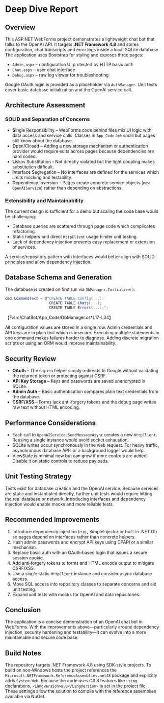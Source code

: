 # Deep Dive Report

## Overview

This ASP.NET WebForms project demonstrates a lightweight chat bot that talks to the OpenAI API. It targets **.NET Framework 4.8** and stores configuration, chat transcripts and error logs inside a local SQLite database. The application uses Bootstrap for styling and exposes three pages:

- `Admin.aspx` – configuration UI protected by HTTP basic auth
- `Chat.aspx` – user chat interface
- `Debug.aspx` – raw log viewer for troubleshooting

Google OAuth login is provided as a placeholder via `AuthManager`. Unit tests cover basic database initialization and the OpenAI service call.

## Architecture Assessment

### SOLID and Separation of Concerns

- **S**ingle Responsibility – WebForms code behind files mix UI logic with data access and service calls. Classes in `App_Code` are small but pages still know about the database.
- **O**pen/Closed – Adding a new storage mechanism or authentication provider would require edits across pages because dependencies are hard coded.
- **L**iskov Substitution – Not directly violated but the tight coupling makes substitution difficult.
- **I**nterface Segregation – No interfaces are defined for the services which limits mocking and testability.
- **D**ependency Inversion – Pages create concrete service objects (`new OpenAIService`) rather than depending on abstractions.

### Extensibility and Maintainability

The current design is sufficient for a demo but scaling the code base would be challenging:

- Database queries are scattered through page code which complicates refactoring.
- Static helpers and direct `HttpClient` usage hinder unit testing.
- Lack of dependency injection prevents easy replacement or extension of services.

A service/repository pattern with interfaces would better align with SOLID principles and allow dependency injection.

## Database Schema and Generation

The database is created on first run via `DbManager.Initialize()`:

```csharp
cmd.CommandText = @"CREATE TABLE Config(...);
                    CREATE TABLE Chats(...);
                    CREATE TABLE Errors(...);";
```
【F:src/ChatBot/App_Code/DbManager.cs†L17-L34】

All configuration values are stored in a single row. Admin credentials and API keys are in plain text which is insecure. Executing multiple statements in one command makes failures harder to diagnose. Adding discrete migration scripts or using an ORM would improve maintainability.

## Security Review

- **OAuth** – The sign‑in helper simply redirects to Google without validating the returned token or protecting against CSRF.
- **API Key Storage** – Keys and passwords are saved unencrypted in SQLite.
- **Admin Auth** – Basic authentication compares plain text credentials from the database.
- **CSRF/XSS** – Forms lack anti‑forgery tokens and the debug page writes raw text without HTML encoding.

## Performance Considerations

- Each call to `OpenAIService.SendMessageAsync` creates a new `HttpClient`. Reusing a single instance would avoid socket exhaustion.
- SQLite writes occur synchronously in the web request. For heavy traffic, asynchronous database APIs or a background logger would help.
- ViewState is minimal now but can grow if more controls are added. Disable it on static controls to reduce payloads.

## Unit Testing Strategy

Tests exist for database creation and the OpenAI service. Because services are static and instantiated directly, further unit tests would require hitting the real database or network. Introducing interfaces and dependency injection would enable mocks and more reliable tests.

## Recommended Improvements

1. Introduce dependency injection (e.g., SimpleInjector or built‑in .NET DI) so pages depend on interfaces rather than concrete helpers.
2. Hash admin passwords and encrypt API keys using DPAPI or a similar mechanism.
3. Replace basic auth with an OAuth‑based login that issues a secure session cookie.
4. Add anti‑forgery tokens to forms and HTML encode output to mitigate CSRF/XSS.
5. Use a single static `HttpClient` instance and consider async database access.
6. Move SQL access into repository classes to separate concerns and aid unit testing.
7. Expand unit tests with mocks for OpenAI and data repositories.

## Conclusion

The application is a concise demonstration of an OpenAI chat bot in WebForms. With the improvements above—particularly around dependency injection, security hardening and testability—it can evolve into a more maintainable and secure code base.

## Build Notes

The repository targets .NET Framework 4.8 using SDK-style projects. To build on
non-Windows hosts the project references the `Microsoft.NETFramework.ReferenceAssemblies.net48`
package and explicitly adds `System.Web`. Because the code uses C# 8 features
like `using` declarations, `<LangVersion>8.0</LangVersion>` is set in the project
file. These settings allow the solution to compile with the reference assemblies
available via NuGet.
